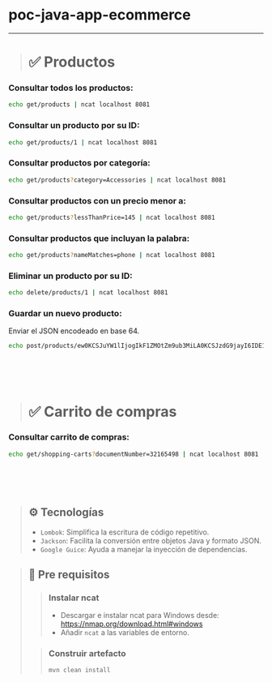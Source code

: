 # poc-java-app-ecommerce

---

> # ✅ Productos

### Consultar todos los productos:
```bash
echo get/products | ncat localhost 8081
```


### Consultar un producto por su ID:
```bash
echo get/products/1 | ncat localhost 8081
```

### Consultar productos por categoría:
```bash
echo get/products?category=Accessories | ncat localhost 8081
```

### Consultar productos con un precio menor a:
```bash
echo get/products?lessThanPrice=145 | ncat localhost 8081
```

### Consultar productos que incluyan la palabra:
```bash
echo get/products?nameMatches=phone | ncat localhost 8081
```

### Eliminar un producto por su ID:
```bash
echo delete/products/1 | ncat localhost 8081
```

### Guardar un nuevo producto:
Enviar el JSON encodeado en base 64.
```bash
echo post/products/ew0KCSJuYW1lIjogIkF1ZMOtZm9ub3MiLA0KCSJzdG9jayI6IDE1LA0KCSJ1bml0UHJpY2UiOiAxMzkuOTksDQoJImNhdGVnb3J5IjogIlRlY2hub2xvZ3kiLA0KCSJkZXNjcmlwdGlvbiI6ICJBdWTDrWZvbm9zIGdhbWVyIg0KfQ== | ncat localhost 8081
```

<br><br><br>

> # ✅ Carrito de compras

### Consultar carrito de compras:
```bash
echo get/shopping-carts?documentNumber=32165498 | ncat localhost 8081
```

<br><br><br>


> ## ⚙️ Tecnologías
> - `Lombok`: Simplifica la escritura de código repetitivo.
> - `Jackson`: Facilita la conversión entre objetos Java y formato JSON.
> - `Google Guice`: Ayuda a manejar la inyección de dependencias.

> ## 📌 Pre requisitos
> 
> > ### Instalar ncat
> > - Descargar e instalar ncat para Windows desde: https://nmap.org/download.html#windows
> > - Añadir `ncat` a las variables de entorno.
>
> > ### Construir artefacto
> > ```bash
> > mvn clean install
> > ```

